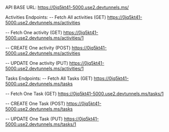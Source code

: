 API BASE URL: https://0jq5kt41-5000.use2.devtunnels.ms/

Activities Endpoints:
-- Fetch All activities (GET)
https://0jq5kt41-5000.use2.devtunnels.ms/activities

-- Fetch One activity (GET)
https://0jq5kt41-5000.use2.devtunnels.ms/activities/1

-- CREATE One activity (POST)
https://0jq5kt41-5000.use2.devtunnels.ms/activities

-- UPDATE One activity (PUT)
https://0jq5kt41-5000.use2.devtunnels.ms/activities/1


Tasks Endpoints:
-- Fetch All Tasks (GET)
https://0jq5kt41-5000.use2.devtunnels.ms/tasks

-- Fetch One Task (GET)
https://0jq5kt41-5000.use2.devtunnels.ms/tasks/1

-- CREATE One Task (POST)
https://0jq5kt41-5000.use2.devtunnels.ms/tasks

-- UPDATE One Task (PUT)
https://0jq5kt41-5000.use2.devtunnels.ms/tasks/1

